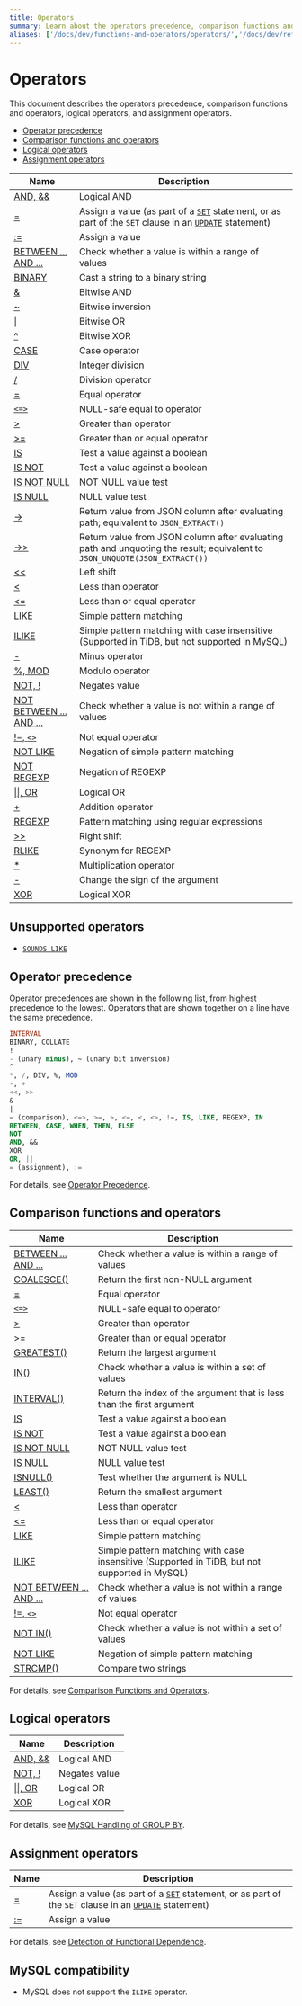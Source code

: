 ```yaml
---
title: Operators
summary: Learn about the operators precedence, comparison functions and operators, logical operators, and assignment operators.
aliases: ['/docs/dev/functions-and-operators/operators/','/docs/dev/reference/sql/functions-and-operators/operators/']
---
```


# Operators

This document describes the operators precedence, comparison functions and operators, logical operators, and assignment operators.

- [Operator precedence](#operator-precedence)
- [Comparison functions and operators](#comparison-functions-and-operators)
- [Logical operators](#logical-operators)
- [Assignment operators](#assignment-operators)

| Name | Description |
| ---------------------------------------- | ---------------------------------------- |
| [AND, &&](https://dev.mysql.com/doc/refman/8.0/en/logical-operators.html#operator_and) | Logical AND |
| [=](https://dev.mysql.com/doc/refman/8.0/en/assignment-operators.html#operator_assign-equal) | Assign a value (as part of a [`SET`](https://dev.mysql.com/doc/refman/8.0/en/set-variable.html) statement, or as part of the `SET` clause in an [`UPDATE`](https://dev.mysql.com/doc/refman/8.0/en/update.html) statement) |
| [:=](https://dev.mysql.com/doc/refman/8.0/en/assignment-operators.html#operator_assign-value) | Assign a value |
| [BETWEEN ... AND ...](https://dev.mysql.com/doc/refman/8.0/en/comparison-operators.html#operator_between) | Check whether a value is within a range of values |
| [BINARY](https://dev.mysql.com/doc/refman/8.0/en/cast-functions.html#operator_binary) | Cast a string to a binary string |
| [&](https://dev.mysql.com/doc/refman/8.0/en/bit-functions.html#operator_bitwise-and) | Bitwise AND |
| [~](https://dev.mysql.com/doc/refman/8.0/en/bit-functions.html#operator_bitwise-invert) | Bitwise inversion |
| [\|](https://dev.mysql.com/doc/refman/8.0/en/bit-functions.html#operator_bitwise-or) | Bitwise OR |
| [^](https://dev.mysql.com/doc/refman/8.0/en/bit-functions.html#operator_bitwise-xor) | Bitwise XOR |
| [CASE](https://dev.mysql.com/doc/refman/8.0/en/flow-control-functions.html#operator_case) | Case operator |
| [DIV](https://dev.mysql.com/doc/refman/8.0/en/arithmetic-functions.html#operator_div) | Integer division |
| [/](https://dev.mysql.com/doc/refman/8.0/en/arithmetic-functions.html#operator_divide) | Division operator |
| [=](https://dev.mysql.com/doc/refman/8.0/en/comparison-operators.html#operator_equal) | Equal operator |
| [`<=>`](https://dev.mysql.com/doc/refman/8.0/en/comparison-operators.html#operator_equal-to) | NULL-safe equal to operator |
| [>](https://dev.mysql.com/doc/refman/8.0/en/comparison-operators.html#operator_greater-than) | Greater than operator |
| [>=](https://dev.mysql.com/doc/refman/8.0/en/comparison-operators.html#operator_greater-than-or-equal) | Greater than or equal operator |
| [IS](https://dev.mysql.com/doc/refman/8.0/en/comparison-operators.html#operator_is) | Test a value against a boolean |
| [IS NOT](https://dev.mysql.com/doc/refman/8.0/en/comparison-operators.html#operator_is-not) | Test a value against a boolean |
| [IS NOT NULL](https://dev.mysql.com/doc/refman/8.0/en/comparison-operators.html#operator_is-not-null) | NOT NULL value test |
| [IS NULL](https://dev.mysql.com/doc/refman/8.0/en/comparison-operators.html#operator_is-null) | NULL value test |
| [->](https://dev.mysql.com/doc/refman/8.0/en/json-search-functions.html#operator_json-column-path) | Return value from JSON column after evaluating path; equivalent to `JSON_EXTRACT()` |
| [->>](https://dev.mysql.com/doc/refman/8.0/en/json-search-functions.html#operator_json-inline-path) | Return value from JSON column after evaluating path and unquoting the result; equivalent to `JSON_UNQUOTE(JSON_EXTRACT())` |
| [<<](https://dev.mysql.com/doc/refman/8.0/en/bit-functions.html#operator_left-shift) | Left shift |
| [<](https://dev.mysql.com/doc/refman/8.0/en/comparison-operators.html#operator_less-than) | Less than operator |
| [<=](https://dev.mysql.com/doc/refman/8.0/en/comparison-operators.html#operator_less-than-or-equal) | Less than or equal operator |
| [LIKE](https://dev.mysql.com/doc/refman/8.0/en/string-comparison-functions.html#operator_like) | Simple pattern matching |
| [ILIKE](https://www.postgresql.org/docs/current/functions-matching.html) | Simple pattern matching with case insensitive (Supported in TiDB, but not supported in MySQL) |
| [-](https://dev.mysql.com/doc/refman/8.0/en/arithmetic-functions.html#operator_minus) | Minus operator |
| [%, MOD](https://dev.mysql.com/doc/refman/8.0/en/arithmetic-functions.html#operator_mod) | Modulo operator |
| [NOT, !](https://dev.mysql.com/doc/refman/8.0/en/logical-operators.html#operator_not) | Negates value |
| [NOT BETWEEN ... AND ...](https://dev.mysql.com/doc/refman/8.0/en/comparison-operators.html#operator_not-between) | Check whether a value is not within a range of values |
| [!=, `<>`](https://dev.mysql.com/doc/refman/8.0/en/comparison-operators.html#operator_not-equal) | Not equal operator |
| [NOT LIKE](https://dev.mysql.com/doc/refman/8.0/en/string-comparison-functions.html#operator_not-like) | Negation of simple pattern matching |
| [NOT REGEXP](https://dev.mysql.com/doc/refman/8.0/en/regexp.html#operator_not-regexp) | Negation of REGEXP |
| [\|\|, OR](https://dev.mysql.com/doc/refman/8.0/en/logical-operators.html#operator_or) | Logical OR |
| [+](https://dev.mysql.com/doc/refman/8.0/en/arithmetic-functions.html#operator_plus) | Addition operator |
| [REGEXP](https://dev.mysql.com/doc/refman/8.0/en/regexp.html#operator_regexp) | Pattern matching using regular expressions |
| [>>](https://dev.mysql.com/doc/refman/8.0/en/bit-functions.html#operator_right-shift) | Right shift |
| [RLIKE](https://dev.mysql.com/doc/refman/8.0/en/regexp.html#operator_regexp) | Synonym for REGEXP |
| [*](https://dev.mysql.com/doc/refman/8.0/en/arithmetic-functions.html#operator_times) | Multiplication operator |
| [-](https://dev.mysql.com/doc/refman/8.0/en/arithmetic-functions.html#operator_unary-minus) | Change the sign of the argument |
| [XOR](https://dev.mysql.com/doc/refman/8.0/en/logical-operators.html#operator_xor) | Logical XOR |

## Unsupported operators

* [`SOUNDS LIKE`](https://dev.mysql.com/doc/refman/8.0/en/string-functions.html#operator_sounds-like)

## Operator precedence

Operator precedences are shown in the following list, from highest precedence to the lowest. Operators that are shown together on a line have the same precedence.

```sql
INTERVAL
BINARY, COLLATE
!
- (unary minus), ~ (unary bit inversion)
^
*, /, DIV, %, MOD
-, +
<<, >>
&
|
= (comparison), <=>, >=, >, <=, <, <>, !=, IS, LIKE, REGEXP, IN
BETWEEN, CASE, WHEN, THEN, ELSE
NOT
AND, &&
XOR
OR, ||
= (assignment), :=
```

For details, see [Operator Precedence](https://dev.mysql.com/doc/refman/8.0/en/operator-precedence.html).

## Comparison functions and operators

| Name | Description |
| ---------------------------------------- | ---------------------------------------- |
| [BETWEEN ... AND ...](https://dev.mysql.com/doc/refman/8.0/en/comparison-operators.html#operator_between) | Check whether a value is within a range of values |
| [COALESCE()](https://dev.mysql.com/doc/refman/8.0/en/comparison-operators.html#function_coalesce) | Return the first non-NULL argument |
| [=](https://dev.mysql.com/doc/refman/8.0/en/comparison-operators.html#operator_equal) | Equal operator |
| [`<=>`](https://dev.mysql.com/doc/refman/8.0/en/comparison-operators.html#operator_equal-to) | NULL-safe equal to operator |
| [>](https://dev.mysql.com/doc/refman/8.0/en/comparison-operators.html#operator_greater-than) | Greater than operator |
| [>=](https://dev.mysql.com/doc/refman/8.0/en/comparison-operators.html#operator_greater-than-or-equal) | Greater than or equal operator |
| [GREATEST()](https://dev.mysql.com/doc/refman/8.0/en/comparison-operators.html#function_greatest) | Return the largest argument |
| [IN()](https://dev.mysql.com/doc/refman/8.0/en/comparison-operators.html#operator_in) | Check whether a value is within a set of values |
| [INTERVAL()](https://dev.mysql.com/doc/refman/8.0/en/comparison-operators.html#function_interval) | Return the index of the argument that is less than the first argument |
| [IS](https://dev.mysql.com/doc/refman/8.0/en/comparison-operators.html#operator_is) | Test a value against a boolean |
| [IS NOT](https://dev.mysql.com/doc/refman/8.0/en/comparison-operators.html#operator_is-not) | Test a value against a boolean |
| [IS NOT NULL](https://dev.mysql.com/doc/refman/8.0/en/comparison-operators.html#operator_is-not-null) | NOT NULL value test |
| [IS NULL](https://dev.mysql.com/doc/refman/8.0/en/comparison-operators.html#operator_is-null) | NULL value test |
| [ISNULL()](https://dev.mysql.com/doc/refman/8.0/en/comparison-operators.html#function_isnull) | Test whether the argument is NULL |
| [LEAST()](https://dev.mysql.com/doc/refman/8.0/en/comparison-operators.html#function_least) | Return the smallest argument |
| [<](https://dev.mysql.com/doc/refman/8.0/en/comparison-operators.html#operator_less-than) | Less than operator |
| [<=](https://dev.mysql.com/doc/refman/8.0/en/comparison-operators.html#operator_less-than-or-equal) | Less than or equal operator |
| [LIKE](https://dev.mysql.com/doc/refman/8.0/en/string-comparison-functions.html#operator_like) | Simple pattern matching |
| [ILIKE](https://www.postgresql.org/docs/current/functions-matching.html) | Simple pattern matching with case insensitive (Supported in TiDB, but not supported in MySQL) |
| [NOT BETWEEN ... AND ...](https://dev.mysql.com/doc/refman/8.0/en/comparison-operators.html#operator_not-between) | Check whether a value is not within a range of values |
| [!=, `<>`](https://dev.mysql.com/doc/refman/8.0/en/comparison-operators.html#operator_not-equal) | Not equal operator |
| [NOT IN()](https://dev.mysql.com/doc/refman/8.0/en/comparison-operators.html#operator_not-in) | Check whether a value is not within a set of values |
| [NOT LIKE](https://dev.mysql.com/doc/refman/8.0/en/string-comparison-functions.html#operator_not-like) | Negation of simple pattern matching |
| [STRCMP()](https://dev.mysql.com/doc/refman/8.0/en/string-comparison-functions.html#function_strcmp) | Compare two strings |

For details, see [Comparison Functions and Operators](https://dev.mysql.com/doc/refman/8.0/en/comparison-operators.html).

## Logical operators

| Name | Description |
| ---------------------------------------- | ------------- |
| [AND, &&](https://dev.mysql.com/doc/refman/8.0/en/logical-operators.html#operator_and) | Logical AND |
| [NOT, !](https://dev.mysql.com/doc/refman/8.0/en/logical-operators.html#operator_not) | Negates value |
| [\|\|, OR](https://dev.mysql.com/doc/refman/8.0/en/logical-operators.html#operator_or) | Logical OR |
| [XOR](https://dev.mysql.com/doc/refman/8.0/en/logical-operators.html#operator_xor) | Logical XOR |

For details, see [MySQL Handling of GROUP BY](https://dev.mysql.com/doc/refman/8.0/en/group-by-handling.html).

## Assignment operators

| Name | Description |
| ---------------------------------------- | ---------------------------------------- |
| [=](https://dev.mysql.com/doc/refman/8.0/en/assignment-operators.html#operator_assign-equal) | Assign a value (as part of a [`SET`](https://dev.mysql.com/doc/refman/8.0/en/set-variable.html) statement, or as part of the `SET` clause in an [`UPDATE`](https://dev.mysql.com/doc/refman/8.0/en/update.html) statement) |
| [:=](https://dev.mysql.com/doc/refman/8.0/en/assignment-operators.html#operator_assign-value) | Assign a value |

For details, see [Detection of Functional Dependence](https://dev.mysql.com/doc/refman/8.0/en/group-by-functional-dependence.html).

## MySQL compatibility

* MySQL does not support the `ILIKE` operator.
